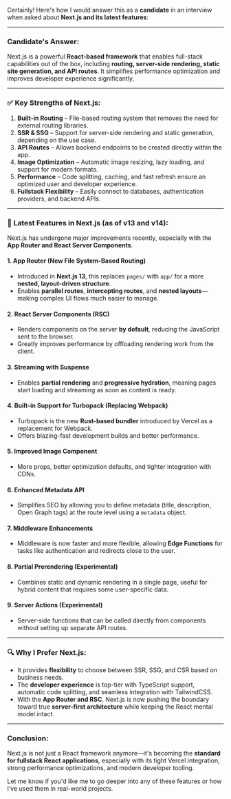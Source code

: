 Certainly! Here's how I would answer this as a **candidate** in an interview when asked about **Next.js and its latest features**:

---

### **Candidate's Answer:**

Next.js is a powerful **React-based framework** that enables full-stack capabilities out of the box, including **routing, server-side rendering, static site generation, and API routes**. It simplifies performance optimization and improves developer experience significantly.

---

### ✅ **Key Strengths of Next.js:**

1. **Built-in Routing** – File-based routing system that removes the need for external routing libraries.
2. **SSR & SSG** – Support for server-side rendering and static generation, depending on the use case.
3. **API Routes** – Allows backend endpoints to be created directly within the app.
4. **Image Optimization** – Automatic image resizing, lazy loading, and support for modern formats.
5. **Performance** – Code splitting, caching, and fast refresh ensure an optimized user and developer experience.
6. **Fullstack Flexibility** – Easily connect to databases, authentication providers, and backend APIs.

---

### 🚀 **Latest Features in Next.js (as of v13 and v14):**

Next.js has undergone major improvements recently, especially with the **App Router and React Server Components**.

#### 1. **App Router (New File System-Based Routing)**  
- Introduced in **Next.js 13**, this replaces `pages/` with `app/` for a more **nested, layout-driven structure**.
- Enables **parallel routes**, **intercepting routes**, and **nested layouts**—making complex UI flows much easier to manage.

#### 2. **React Server Components (RSC)**  
- Renders components on the server **by default**, reducing the JavaScript sent to the browser.
- Greatly improves performance by offloading rendering work from the client.

#### 3. **Streaming with Suspense**  
- Enables **partial rendering** and **progressive hydration**, meaning pages start loading and streaming as soon as content is ready.

#### 4. **Built-in Support for Turbopack (Replacing Webpack)**  
- Turbopack is the new **Rust-based bundler** introduced by Vercel as a replacement for Webpack.
- Offers blazing-fast development builds and better performance.

#### 5. **Improved Image Component**  
- More props, better optimization defaults, and tighter integration with CDNs.

#### 6. **Enhanced Metadata API**  
- Simplifies SEO by allowing you to define metadata (title, description, Open Graph tags) at the route level using a `metadata` object.

#### 7. **Middleware Enhancements**  
- Middleware is now faster and more flexible, allowing **Edge Functions** for tasks like authentication and redirects close to the user.

#### 8. **Partial Prerendering (Experimental)**  
- Combines static and dynamic rendering in a single page, useful for hybrid content that requires some user-specific data.

#### 9. **Server Actions (Experimental)**  
- Server-side functions that can be called directly from components without setting up separate API routes.

---

### 🔍 Why I Prefer Next.js:

- It provides **flexibility** to choose between SSR, SSG, and CSR based on business needs.
- The **developer experience** is top-tier with TypeScript support, automatic code splitting, and seamless integration with TailwindCSS.
- With the **App Router and RSC**, Next.js is now pushing the boundary toward true **server-first architecture** while keeping the React mental model intact.

---

### Conclusion:

Next.js is not just a React framework anymore—it's becoming the **standard for fullstack React applications**, especially with its tight Vercel integration, strong performance optimizations, and modern developer tooling.

Let me know if you'd like me to go deeper into any of these features or how I’ve used them in real-world projects.
